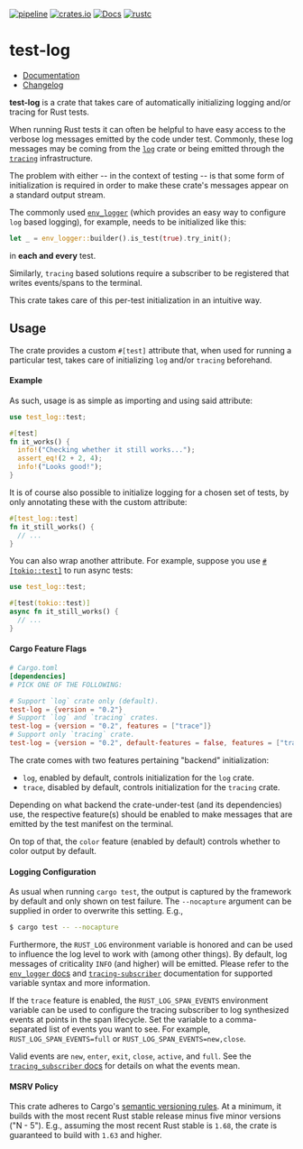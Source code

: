 [![pipeline](https://github.com/d-e-s-o/test-log/actions/workflows/test.yml/badge.svg?branch=main)](https://github.com/d-e-s-o/test-log/actions/workflows/test.yml)
[![crates.io](https://img.shields.io/crates/v/test-log.svg)](https://crates.io/crates/test-log)
[![Docs](https://docs.rs/test-log/badge.svg)][docs-rs]
[![rustc](https://img.shields.io/badge/rustc-1.71+-blue.svg)](https://blog.rust-lang.org/2023/07/13/Rust-1.71.0.html)

test-log
========

- [Documentation][docs-rs]
- [Changelog](CHANGELOG.md)

**test-log** is a crate that takes care of automatically initializing
logging and/or tracing for Rust tests.

When running Rust tests it can often be helpful to have easy access to
the verbose log messages emitted by the code under test. Commonly, these
log messages may be coming from the [`log`][log] crate or being emitted
through the [`tracing`][tracing] infrastructure.

The problem with either -- in the context of testing -- is that some
form of initialization is required in order to make these crate's
messages appear on a standard output stream.

The commonly used [`env_logger`](https://crates.io/crates/env_logger)
(which provides an easy way to configure `log` based logging), for
example, needs to be initialized like this:
```rust
let _ = env_logger::builder().is_test(true).try_init();
```
in **each and every** test.

Similarly, `tracing` based solutions require a subscriber to be
registered that writes events/spans to the terminal.

This crate takes care of this per-test initialization in an intuitive
way.


Usage
-----

The crate provides a custom `#[test]` attribute that, when used for
running a particular test, takes care of initializing `log` and/or
`tracing` beforehand.

#### Example

As such, usage is as simple as importing and using said attribute:
```rust
use test_log::test;

#[test]
fn it_works() {
  info!("Checking whether it still works...");
  assert_eq!(2 + 2, 4);
  info!("Looks good!");
}
```

It is of course also possible to initialize logging for a chosen set of
tests, by only annotating these with the custom attribute:
```rust
#[test_log::test]
fn it_still_works() {
  // ...
}
```

You can also wrap another attribute. For example, suppose you use
[`#[tokio::test]`][tokio-test] to run async tests:
```rust
use test_log::test;

#[test(tokio::test)]
async fn it_still_works() {
  // ...
}
```

#### Cargo Feature Flags

```toml
# Cargo.toml
[dependencies]
# PICK ONE OF THE FOLLOWING:

# Support `log` crate only (default).
test-log = {version = "0.2"}
# Support `log` and `tracing` crates.
test-log = {version = "0.2", features = ["trace"]}
# Support only `tracing` crate.
test-log = {version = "0.2", default-features = false, features = ["trace"]}
```

The crate comes with two features pertaining "backend" initialization:
- `log`, enabled by default, controls initialization for the `log`
  crate.
- `trace`, disabled by default, controls initialization for the
  `tracing` crate.

Depending on what backend the crate-under-test (and its dependencies)
use, the respective feature(s) should be enabled to make messages that
are emitted by the test manifest on the terminal.

On top of that, the `color` feature (enabled by default) controls
whether to color output by default.

#### Logging Configuration

As usual when running `cargo test`, the output is captured by the
framework by default and only shown on test failure. The `--nocapture`
argument can be supplied in order to overwrite this setting. E.g.,
```bash
$ cargo test -- --nocapture
```

Furthermore, the `RUST_LOG` environment variable is honored and can be
used to influence the log level to work with (among other things). By
default, log messages of criticality `INFO` (and higher) will be
emitted. Please refer to the [`env_logger` docs][env-docs-rs] and
[`tracing-subscriber`][tracing-env-docs-rs] documentation for supported
variable syntax and more information.

If the `trace` feature is enabled, the `RUST_LOG_SPAN_EVENTS`
environment variable can be used to configure the tracing subscriber to
log synthesized events at points in the span lifecycle. Set the variable
to a comma-separated list of events you want to see. For example,
`RUST_LOG_SPAN_EVENTS=full` or `RUST_LOG_SPAN_EVENTS=new,close`.

Valid events are `new`, `enter`, `exit`, `close`, `active`, and `full`.
See the [`tracing_subscriber` docs][tracing-events-docs-rs] for details
on what the events mean.

#### MSRV Policy
This crate adheres to Cargo's [semantic versioning rules][cargo-semver].
At a minimum, it builds with the most recent Rust stable release minus
five minor versions ("N - 5"). E.g., assuming the most recent Rust
stable is `1.68`, the crate is guaranteed to build with `1.63` and
higher.

[cargo-semver]: https://doc.rust-lang.org/cargo/reference/resolver.html#semver-compatibility
[docs-rs]: https://docs.rs/test-log
[env-docs-rs]: https://docs.rs/env_logger/0.11.2/env_logger
[log]: https://crates.io/crates/log
[tokio-test]: https://docs.rs/tokio/1.4.0/tokio/attr.test.html
[tracing]: https://crates.io/crates/tracing
[tracing-env-docs-rs]: https://docs.rs/tracing-subscriber/0.3.18/tracing_subscriber/filter/struct.EnvFilter.html#directives
[tracing-events-docs-rs]: https://docs.rs/tracing-subscriber/0.3.18/tracing_subscriber/fmt/struct.SubscriberBuilder.html#method.with_span_events

